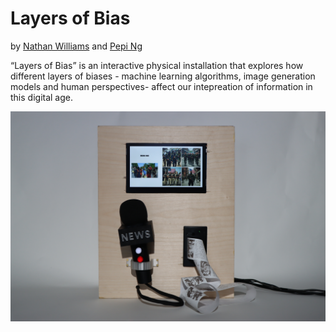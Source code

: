 # Layers of Bias
by [Nathan Williams](https://nathanwilliams.space/) and [Pepi Ng](https://pepzicles.com/)

“Layers of Bias” is an interactive physical installation that  explores how different layers of biases - machine learning algorithms, image generation models and human perspectives- affect our intepreation of information in this digital age.

<img src="images/forGitHub/IMG_9830.JPG" alt="demo" width = "600px"/>
